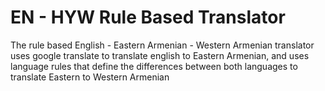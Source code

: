 # EN - HYW Rule Based Translator
 
The rule based English - Eastern Armenian - Western Armenian translator uses google translate to translate english to Eastern Armenian, and uses language rules that define the differences between both languages to translate Eastern to Western Armenian
